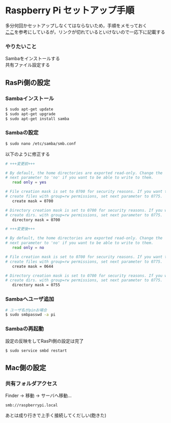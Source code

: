 # Raspberry Pi セットアップ手順  

多分何回かセットアップしなくてはならないため，手順をメモっておく  
[ここ](https://101010.fun/iot/raspi-samba.html)を参考にしているが，リンクが切れているといけないので一応下に記載する  

### やりたいこと  

Sambaをインストールする  
共有ファイル設定する  

## RasPi側の設定  
### Sambaインストール  

```sh
$ sudo apt-get update
$ sudo apt-get upgrade
$ sudo apt-get install samba
```  

### Sambaの設定  

```sh
$ sudo nano /etc/samba/smb.conf
```

以下のように修正する  

```sh
# +++変更前+++

# By default, the home directories are exported read-only. Change the
# next parameter to 'no' if you want to be able to write to them.
   read only = yes

# File creation mask is set to 0700 for security reasons. If you want to
# create files with group=rw permissions, set next parameter to 0775.
   create mask = 0700

# Directory creation mask is set to 0700 for security reasons. If you want to
# create dirs. with group=rw permissions, set next parameter to 0775.
   directory mask = 0700

# +++変更後+++

# By default, the home directories are exported read-only. Change the
# next parameter to 'no' if you want to be able to write to them.
   read only = no 

# File creation mask is set to 0700 for security reasons. If you want to
# create files with group=rw permissions, set next parameter to 0775.
   create mask = 0644

# Directory creation mask is set to 0700 for security reasons. If you want to
# create dirs. with group=rw permissions, set next parameter to 0775.
   directory mask = 0755
```

### Sambaへユーザ追加  

```sh
# ユーザ名がpinお場合
$ sudo smbpasswd -a pi
```

### Sambaの再起動  

設定の反映をしてRasPi側の設定は完了  

```sh
$ sudo service smbd restart
```

## Mac側の設定  

### 共有フォルダアクセス  

Finder → 移動 → サーバへ移動...  

```
smb://raspberrypi.local
```

あとは成り行きで上手く接続してくだしい(飽きた)  